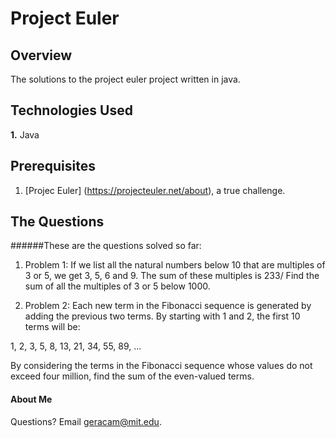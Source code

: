 # Project Euler

## Overview

The solutions to the project euler project written in java.


## Technologies Used 

**1.** Java

## Prerequisites

1. [Projec Euler] (<https://projecteuler.net/about>), a true challenge.


## The Questions

######These are the questions solved so far:

1.  Problem 1: If we list all the natural numbers below 10 that are multiples of 3 or 5, we get 3, 5, 6 and 9. The sum of these multiples is 233/
Find the sum of all the multiples of 3 or 5 below 1000.

2.  Problem 2: Each new term in the Fibonacci sequence is generated by adding the previous two terms. By starting with 1 and 2, the first 10 terms will be:

1, 2, 3, 5, 8, 13, 21, 34, 55, 89, ...

By considering the terms in the Fibonacci sequence whose values do not exceed four million, find the sum of the even-valued terms.




#### About Me

Questions? Email <geracam@mit.edu>. 


